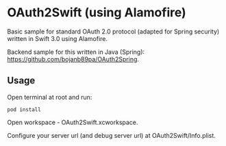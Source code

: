 # OAuth2Swift (using Alamofire)
Basic sample for standard OAuth 2.0 protocol (adapted for Spring security) written in Swift 3.0 using Alamofire.

Backend sample for this written in Java (Spring):
https://github.com/bojanb89pa/OAuth2Spring.

## Usage

Open terminal at root and run:

`pod install`

Open workspace - OAuth2Swift.xcworkspace.

Configure your server url (and debug server url) at OAuth2Swift/Info.plist.
